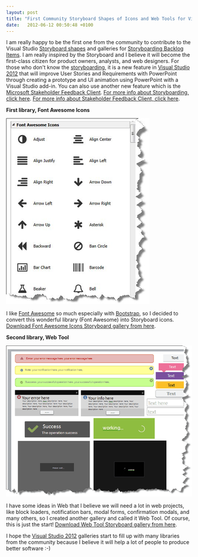 ```yaml
---
layout: post
title: "First Community Storyboard Shapes of Icons and Web Tools for Visual Studio 2012"
date:   2012-06-12 00:50:48 +0100
---
```


I am really happy to be the first one from the community to contribute
to the Visual
Studio [Storyboard shapes](http://visualstudiogallery.msdn.microsoft.com/site/search?f%5B0%5D.Type=RootCategory&f%5B0%5D.Value=StoryboardShapes "Storyboard Shapes") and
galleries for [Storyboarding Backlog
Items](http://msdn.microsoft.com/en-us/library/tfs/hh301773(v=vs.110).aspx "Storyboarding Backlog Items").
I am really inspired by the Storyboard and I believe it will become the
first-class citizen for product owners, analysts, and web designers. For
those who don't know the
[storyboarding](http://msdn.microsoft.com/en-us/library/tfs/hh301773(v=vs.110).aspx "storyboarding"),
it is a new feature in [Visual Studio
2012](http://www.microsoft.com/visualstudio/11/en-us "Visual Studio 2012")
that will improve User Stories and Requirements with
PowerPoint through creating a prototype and UI animation using
PowerPoint with a Visual Studio add-in. You can also use another
new feature which is the [Microsoft Stakeholder Feedback
Client](http://msdn.microsoft.com/en-us/library/hh301769(v=vs.110).aspx "Stakeholder Feedback Client").
[For more info about Storyboarding, click here](http://blogs.msdn.com/b/zainnab/archive/2012/06/07/visual-studio-2012-improving-user-stories-and-requirements-with-powerpoint-storyboarding.aspx?ocid=soc-n-eg-elite--MRadwan "Storyboarding example").
[For more info about Stakeholder Feedback Client, click here](http://blogs.msdn.com/b/visualstudioalm/archive/2012/03/12/using-microsoft-visual-studio-11-beta-feedback-client-tool-with-windows-8-metro-style-applications.aspx?ocid=soc-n-eg-elite--MRadwan "Feedback Client").

**First library, Font Awesome Icons**

[![](/assets/img/2012/09/m-radwan-font-awesome-icons-storyboard.jpg "M.Radwan-Font-Awesome-Icons-Storyboard")](http://visualstudiogallery.msdn.microsoft.com/3a761c76-0b62-4e7f-806e-31cc76251b68)

I like [Font
Awesome](http://fortawesome.github.com/Font-Awesome/ "Font Awesome")
so much especially
with [Bootstrap](http://twitter.github.com/bootstrap/ "Bootstrap"),
so I decided to convert this wonderful library (Font Awesome) into
Storyboard icons. [Download Font Awesome Icons Storyboard gallery from
here](http://visualstudiogallery.msdn.microsoft.com/3a761c76-0b62-4e7f-806e-31cc76251b68 "Font Awesome Storyboard gallery download").

**Second library, Web Tool**

[![](/assets/img/2012/09/m-radwan-web-tools-storyboard.png "M.Radwan-Web-Tools-Storyboard")](http://visualstudiogallery.msdn.microsoft.com/a28356fd-ee91-4341-b5d1-06b0d0625330)

I have some ideas in Web that I believe we will need a lot in web
projects, like block loaders, notification bars, modal forms,
confirmation modals, and many others, so I created another gallery and
called it Web Tool. Of course, this is just the start! [Download Web Tool
Storyboard gallery from
here](http://visualstudiogallery.msdn.microsoft.com/a28356fd-ee91-4341-b5d1-06b0d0625330 "Web Tool Storyboard gallery download").

I hope the [Visual Studio
2012](http://www.microsoft.com/visualstudio/11/en-us "Feedback Client") galleries start
to fill up with many libraries from the community because I believe it will
help a lot of people to produce better software :-)
